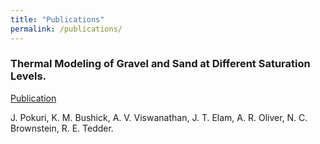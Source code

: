 ```yaml
---
title: "Publications"
permalink: /publications/
---
```


### Thermal Modeling of Gravel and Sand at Different Saturation Levels.

[Publication](https://www.lpi.usra.edu/meetings/lpsc2013/pdf/2411.pdf)
 
J. Pokuri, K. M. Bushick, A. V. Viswanathan, J. T. Elam, A. R. Oliver, N. C. Brownstein, R. E. Tedder.
